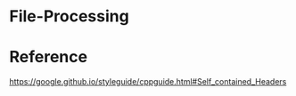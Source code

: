 # File-Processing

# Reference
https://google.github.io/styleguide/cppguide.html#Self_contained_Headers 
